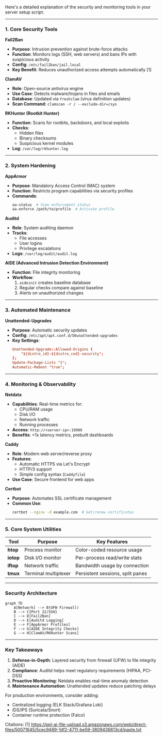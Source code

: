 Here's a detailed explanation of the security and monitoring tools in your server setup script:

---

### **1. Core Security Tools**
**Fail2Ban**  
- **Purpose**: Intrusion prevention against brute-force attacks  
- **Function**: Monitors logs (SSH, web servers) and bans IPs with suspicious activity  
- **Config**: `/etc/fail2ban/jail.local`  
- **Key Benefit**: Reduces unauthorized access attempts automatically [1]

**ClamAV**  
- **Role**: Open-source antivirus engine  
- **Use Case**: Detects malware/trojans in files and emails  
- **Database**: Updated via `freshclam` (virus definition updates)  
- **Scan Command**: `clamscan -r / --exclude-dir=/sys` 

**RKHunter (Rootkit Hunter)**  
- **Function**: Scans for rootkits, backdoors, and local exploits  
- **Checks**:  
  - Hidden files  
  - Binary checksums  
  - Suspicious kernel modules  
- **Log**: `/var/log/rkhunter.log` 

---

### **2. System Hardening**
**AppArmor**  
- **Purpose**: Mandatory Access Control (MAC) system  
- **Function**: Restricts program capabilities via security profiles  
- **Commands**:  
  ```bash
  aa-status  # View enforcement status
  aa-enforce /path/to/profile  # Activate profile
  ```

**Auditd**  
- **Role**: System auditing daemon  
- **Tracks**:  
  - File accesses  
  - User logins  
  - Privilege escalations  
- **Logs**: `/var/log/audit/audit.log` 

**AIDE (Advanced Intrusion Detection Environment)**  
- **Function**: File integrity monitoring  
- **Workflow**:  
  1. `aideinit` creates baseline database  
  2. Regular checks compare against baseline  
  3. Alerts on unauthorized changes 

---

### **3. Automated Maintenance**
**Unattended-Upgrades**  
- **Purpose**: Automatic security updates  
- **Config**: `/etc/apt/apt.conf.d/50unattended-upgrades`  
- **Key Settings**:  
  ```conf
  Unattended-Upgrade::Allowed-Origins {
      "${distro_id}:${distro_cod}-security";
  };
  Update-Package-Lists "1";
  Automatic-Reboot "true"; 
  ```

---

### **4. Monitoring & Observability**
**Netdata**  
- **Capabilities**: Real-time metrics for:  
  - CPU/RAM usage  
  - Disk I/O  
  - Network traffic  
  - Running processes  
- **Access**: `http://<server-ip>:19999`  
- **Benefits**: <1s latency metrics, prebuilt dashboards 

**Caddy**  
- **Role**: Modern web server/reverse proxy  
- **Features**:  
  - Automatic HTTPS via Let's Encrypt  
  - HTTP/3 support  
  - Simple config syntax (`Caddyfile`)  
- **Use Case**: Secure frontend for web apps 

**Certbot**  
- **Purpose**: Automates SSL certificate management  
- **Common Use**:  
  ```bash
  certbot --nginx -d example.com  # Get/renew certificates
  ```

---

### **5. Core System Utilities**
| Tool | Purpose | Key Features |
|------|---------|--------------|
| **htop** | Process monitor | Color-coded resource usage |
| **iotop** | Disk I/O monitor | Per-process read/write stats |
| **iftop** | Network traffic | Bandwidth usage by connection |
| **tmux** | Terminal multiplexer | Persistent sessions, split panes |

---

### **Security Architecture**
```mermaid
graph TD
    A[Network] --> B(UFW Firewall)
    B --> C{Port 22/SSH}
    C --> D[Fail2Ban]
    D --> E[Auditd Logging]
    E --> F[AppArmor Profiles]
    F --> G[AIDE Integrity Checks]
    G --> H[ClamAV/RKHunter Scans]
```

---

### **Key Takeaways**
1. **Defense-in-Depth**: Layered security from firewall (UFW) to file integrity (AIDE)  
2. **Compliance**: Auditd helps meet regulatory requirements (HIPAA, PCI-DSS)  
3. **Proactive Monitoring**: Netdata enables real-time anomaly detection  
4. **Maintenance Automation**: Unattended updates reduce patching delays  

For production environments, consider adding:
- Centralized logging (ELK Stack/Grafana Loki)  
- IDS/IPS (Suricata/Snort)  
- Container runtime protection (Falco)

Citations:
[1] https://ppl-ai-file-upload.s3.amazonaws.com/web/direct-files/50071645/5cec9489-1df2-4711-be59-3809436613cd/paste.txt
